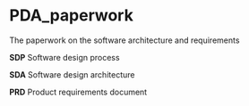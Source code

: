 # PDA_paperwork
The paperwork on the software architecture and requirements


**SDP** Software design process

**SDA** Software design architecture

**PRD** Product requirements document


